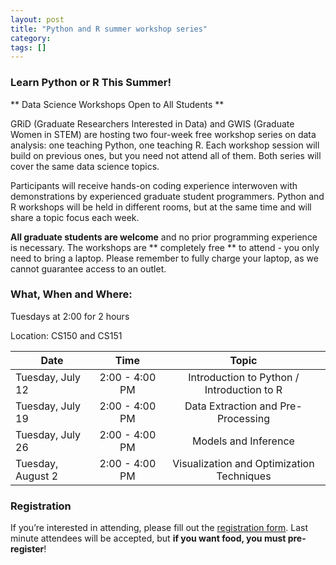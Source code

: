 ```yaml
---
layout: post
title: "Python and R summer workshop series"
category: 
tags: []
---
```


### Learn Python or R This Summer!

** Data Science Workshops Open to All Students **
                
GRiD (Graduate Researchers Interested in Data) and GWIS (Graduate Women in STEM) are hosting two four-week free workshop series on data analysis: one teaching Python, one teaching R. Each workshop session will build on previous ones, but you need not attend all of them. Both series will cover the same data science topics.

Participants will receive hands-on coding experience interwoven with demonstrations by experienced graduate student programmers. Python and R workshops will be held in different rooms, but at the same time and will share a topic focus each week.

**All graduate students are welcome** and no prior programming experience is necessary. The workshops are ** completely free ** to attend - you only need to bring a laptop. Please remember to fully charge your laptop, as we cannot guarantee access to an outlet.



### What, When and Where: 

Tuesdays at 2:00 for 2 hours

Location: CS150 and CS151

Date              | Time 	         | Topic  
----------------- |:----------------:|:-------------------------------------------:
Tuesday, July 12  | 2:00 - 4:00 PM   | Introduction to Python / Introduction to R        
Tuesday, July 19  | 2:00 - 4:00 PM   | Data Extraction and Pre-Processing        
Tuesday, July 26  | 2:00 - 4:00 PM   | Models and Inference       
Tuesday, August 2 | 2:00 - 4:00 PM   | Visualization and Optimization Techniques


### Registration

If you’re interested in attending, please fill out the [registration form](http://goo.gl/forms/gITkl0KEa6hdudmG3). Last minute attendees will be accepted, but **if you want food, you must pre-register**!



